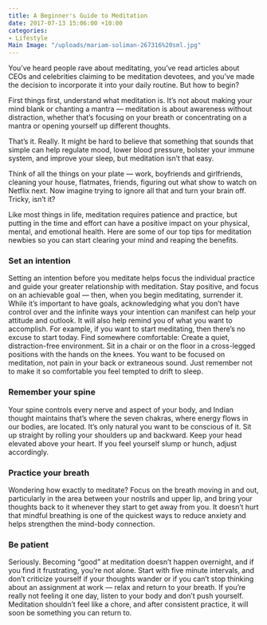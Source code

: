 ```yaml
---
title: A Beginner's Guide to Meditation
date: 2017-07-13 15:06:00 +10:00
categories:
- Lifestyle
Main Image: "/uploads/mariam-soliman-267316%20sml.jpg"
---
```


You’ve heard people rave about meditating, you’ve read articles about CEOs and celebrities claiming to be meditation devotees, and you’ve made the decision to incorporate it into your daily routine. But how to begin?

First things first, understand what meditation is. It’s not about making your mind blank or chanting a mantra — meditation is about awareness without distraction, whether that’s focusing on your breath or concentrating on a mantra or opening yourself up different thoughts.

That’s it. Really. It might be hard to believe that something that sounds that simple can help regulate mood, lower blood pressure, bolster your immune system, and improve your sleep, but meditation isn’t that easy.

Think of all the things on your plate — work, boyfriends and girlfriends, cleaning your house, flatmates, friends, figuring out what show to watch on Netflix next. Now imagine trying to ignore all that and turn your brain off. Tricky, isn’t it?

Like most things in life, meditation requires patience and practice, but putting in the time and effort can have a positive impact on your physical, mental, and emotional health. Here are some of our top tips for meditation newbies so you can start clearing your mind and reaping the benefits.

### Set an intention

Setting an intention before you meditate helps focus the individual practice and guide your greater relationship with meditation. Stay positive, and focus on an achievable goal — then, when you begin meditating, surrender it. While it’s important to have goals, acknowledging what you don’t have control over and the infinite ways your intention can manifest can help your attitude and outlook. It will also help remind you of what you want to accomplish. For example, if you want to start meditating, then there’s no excuse to start today.
Find somewhere comfortable: Create a quiet, distraction-free environment. Sit in a chair or on the floor in a cross-legged positions with the hands on the knees. You want to be focused on meditation, not pain in your back or extraneous sound. Just remember not to make it so comfortable you feel tempted to drift to sleep.

### Remember your spine

Your spine controls every nerve and aspect of your body, and Indian thought maintains that’s where the seven chakras, where energy flows in our bodies, are located. It’s only natural you want to be conscious of it. Sit up straight by rolling your shoulders up and backward. Keep your head elevated above your heart. If you feel yourself slump or hunch, adjust accordingly.

### Practice your breath

Wondering how exactly to meditate? Focus on the breath moving in and out, particularly in the area between your nostrils and upper lip, and bring your thoughts back to it whenever they start to get away from you. It doesn’t hurt that mindful breathing is one of the quickest ways to reduce anxiety and helps strengthen the mind-body connection.

### Be patient

Seriously. Becoming “good” at meditation doesn’t happen overnight, and if you find it frustrating, you’re not alone. Start with five minute intervals, and don’t criticize yourself if your thoughts wander or if you can’t stop thinking about an assignment at work — relax and return to your breath. If you’re really not feeling it one day, listen to your body and don’t push yourself. Meditation shouldn’t feel like a chore, and after consistent practice, it will soon be something you can return to.